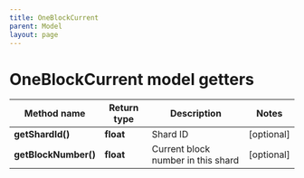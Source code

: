 ```yaml
---
title: OneBlockCurrent
parent: Model
layout: page
---
```


# OneBlockCurrent model getters

Method name | Return type | Description | Notes
------------ | ------------- | ------------- | -------------
**getShardId()** | **float** | Shard ID | [optional]
**getBlockNumber()** | **float** | Current block number in this shard | [optional]

